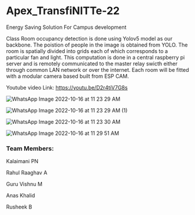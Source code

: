 # Apex_TransfiNITTe-22
Energy Saving Solution For Campus development

Class Room occupancy detection is done using Yolov5 model as our backbone.
The poistion of people in the image is obtained from YOLO. The room is spatially divided into grids each of which corresponds to a particular fan and light.
This computation is done in a central raspberry pi server and is remotely communicated to the master relay swicth either through common LAN network or over the internet.
Each room will be fitted with a modular camera based built from ESP CAM. 





Youtube video Link: https://youtu.be/D2r4tiV7G8s

![WhatsApp Image 2022-10-16 at 11 23 29 AM](https://user-images.githubusercontent.com/89019323/196020877-4bf9feed-5206-4a3f-b2d7-0c4d777f0df6.jpeg)

![WhatsApp Image 2022-10-16 at 11 23 29 AM (1)](https://user-images.githubusercontent.com/89019323/196020890-3b306537-fd62-473b-85bd-5156d74baf51.jpeg)

![WhatsApp Image 2022-10-16 at 11 23 30 AM](https://user-images.githubusercontent.com/89019323/196020901-4881d1f4-9b93-4965-94fc-b62b71216505.jpeg)

![WhatsApp Image 2022-10-16 at 11 29 51 AM](https://user-images.githubusercontent.com/89019323/196020907-d8e5fc86-148e-4602-93ea-becb088b9952.jpeg)


### Team Members:

Kalaimani PN

Rahul Raaghav A

Guru Vishnu M

Anas Khalid

Rusheek B
